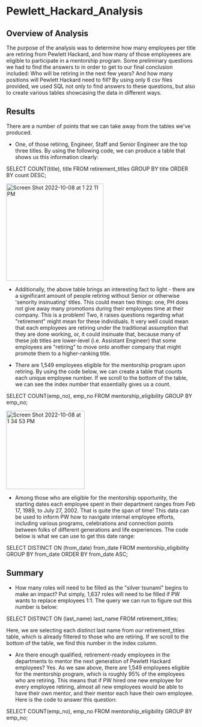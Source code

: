 # Pewlett_Hackard_Analysis

## Overview of Analysis

The purpose of the analysis was to determine how many employees per title are retiring from Pewlett Hackard, and how many of those employeees are eligible to participate in a mentorship program. Some preliminary questions we had to find the answers to in order to get to our final conclusion included: Who will be retiring in the next few years? And how many positions will Pewlett Hackard need to fill? By using only 6 csv files provided, we used SQL not only to find answers to these questions, but also to create various tables showcasing the data in different ways.  

## Results

There are a number of points that we can take away from the tables we've produced.

- One, of those retiring, Engineer, Staff and Senior Engineer are the top three titles. By using the following code, we can produce a table that shows us this information clearly:

SELECT COUNT(title), title FROM retirement_titles
GROUP BY title
ORDER BY count DESC;

<img width="258" alt="Screen Shot 2022-10-08 at 1 22 11 PM" src="https://user-images.githubusercontent.com/110838228/194719782-02447d8d-fb81-49bf-b4d4-364d7d22524e.png">

- Additionally, the above table brings an interesting fact to light - there are a significant amount of people retiring without Senior or otherwise 'senority insinuating' titles. This could mean two things: one, PH does not give away many promotions during their employees time at their company. This is a problem! Two, it raises questions regarding what "retirement" might mean for these individuals. It very well could mean that each employees are retiring under the traditional assumption that they are done working, or, it could insinuate that, because many of these job titles are lower-level (i.e. Assistant Engineer) that some employees are "retiring" to move onto another company that might promote them to a higher-ranking title.

- There are 1,549 employees eligible for the mentorship program upon retiring. By using the code below, we can create a table that counts each unique employee number. If we scroll to the bottom of the table, we can see the index number that essentially gives us a count.

SELECT COUNT(emp_no), emp_no FROM mentorship_eligibility
GROUP BY emp_no;

<img width="208" alt="Screen Shot 2022-10-08 at 1 34 53 PM" src="https://user-images.githubusercontent.com/110838228/194720305-482b26b8-fdf7-4ff9-8fa3-e720aa708315.png">

- Among those who are eligible for the mentorship opportunity, the starting dates each employee spent in their department ranges from Feb 17, 1989, to July 27, 2002. That is quite the span of time! This data can be used to inform PW how to navigate internal employee efforts, including various programs, celebrations and connection points between folks of different generations and life experiences. The code below is what we can use to get this date range:

SELECT DISTINCT ON (from_date) from_date FROM mentorship_eligibility
GROUP BY from_date
ORDER BY from_date ASC;


## Summary

- How many roles will need to be filled as the "silver tsunami" begins to make an impact? Put simply, 1,637 roles will need to be filled if PW wants to replace employees 1:1. The query we can run to figure out this number is below:

SELECT DISTINCT ON (last_name) last_name FROM retirement_titles;

Here, we are selecting each distinct last name from our retirement_titles table, which is already filtered to those who are retiring. If we scroll to the bottom of the table, we find this number in the index column.

- Are there enough qualified, retirement-ready employees in the departments to mentor the next generation of Pewlett Hackard employees? Yes. As we saw above, there are 1,549 employees eligible for the mentorship program, which is roughly 95% of the employees who are retiring. This means that if PW hired one new employee for every employee retiring, almost all new employees would be able to have their own mentor, and their mentor each have their own employee. Here is the code to answer this question:

SELECT COUNT(emp_no), emp_no FROM mentorship_eligibility
GROUP BY emp_no;
 








